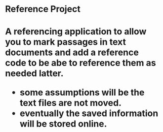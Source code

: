 <h1>Reference Project <h1>
A referencing application to allow you to mark passages in text documents and add a reference code to be abe to reference them as needed latter.

<ul>
  
<li>some assumptions will be the text files are not moved.</li>
<li>eventually the saved information will be stored online.</li>
</ul>
